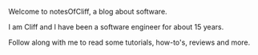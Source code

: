 Welcome to notesOfCliff, a blog about software.

I am Cliff and I have been a software engineer for about 15 years.

Follow along with me to read some tutorials, how-to's, reviews and more.
